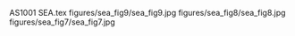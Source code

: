 AS1001 SEA.tex
figures/sea_fig9/sea_fig9.jpg
figures/sea_fig8/sea_fig8.jpg
figures/sea_fig7/sea_fig7.jpg